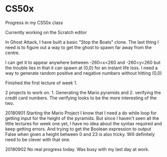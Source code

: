# CS50x
Progress in my CS50x class

Currently working on the Scratch editor

In Ghost Attack, I have built a basic "Stop the Boats" clone. 
The last thing I need is to figure out a way to get the ghost to spawn far away from the centre.

I can get it to appear anywhere between -260<x<260 and -260<y<260 but the trouble lies in that it can spawn at (0,0) for an instant life loss.
I need a way to generate random positive and negative numbers without hitting (0,0)

Finished the first lecture of week 1.

2 projects to work on. 1. Generating the Mario pyramids and 2. verifying the credit card numbers.
The verifying looks to be the more interesting of the two.

20180901
Starting the Mario Project
I know that I need a do while loop for getting input for the height of the pyramids. But since I haven't seen all the little lectures for week one yet, I have no idea about the syntax required and keep getting errors. And trying to get the Boolean expression to output False when given a height between 0 and 23 is also tricky. Will definitely need to be clever with that one.

20180902
No real progress today. Was busy with my last day at work.
